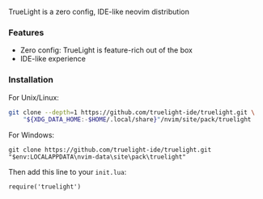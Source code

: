 TrueLight is a zero config, IDE-like neovim distribution

### Features
- Zero config: TrueLight is feature-rich out of the box
- IDE-like experience

### Installation

For Unix/Linux:

```sh
git clone --depth=1 https://github.com/truelight-ide/truelight.git \
    "${XDG_DATA_HOME:-$HOME/.local/share}"/nvim/site/pack/truelight
```

For Windows:

```
git clone https://github.com/truelight-ide/truelight.git "$env:LOCALAPPDATA\nvim-data\site\pack\truelight"
```

Then add this line to your `init.lua`:

```
require('truelight')
```
